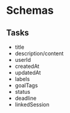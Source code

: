 # Schemas

## Tasks

- title
- description/content
- userId
- createdAt
- updatedAt
- labels
- goalTags
- status
- deadline
- linkedSession
